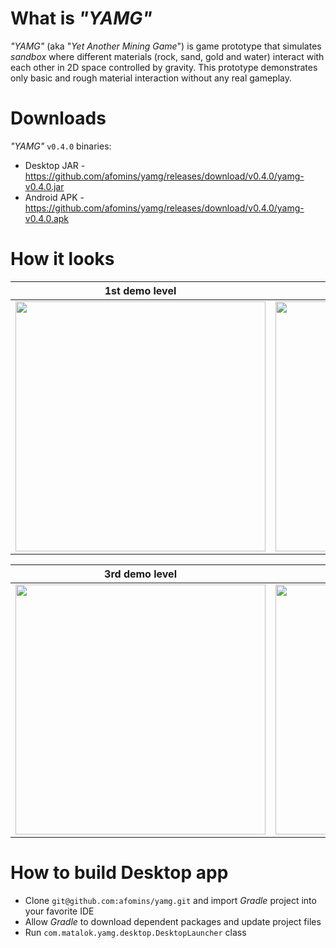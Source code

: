 # What is *"YAMG"*
*"YAMG"* (aka "*Yet Another Mining Game*") is game prototype that simulates *sandbox* where different materials (rock, sand, gold and water) interact with each other in 2D space controlled by gravity. This prototype demonstrates only basic and rough material interaction without any real gameplay.

# Downloads
*"YAMG"* `v0.4.0` binaries:
 * Desktop JAR - https://github.com/afomins/yamg/releases/download/v0.4.0/yamg-v0.4.0.jar
 * Android APK - https://github.com/afomins/yamg/releases/download/v0.4.0/yamg-v0.4.0.apk
 
# How it looks
| 1st demo level | 2nd demo level |
| --|--|
| <img src="https://github.com/afomins/yamg/blob/master/android/assets-raw/yamg_000.gif" width="400"> | <img src="https://github.com/afomins/yamg/blob/master/android/assets-raw/yamg_001.gif" width="400"> |

| 3rd demo level | GUI & Load screen |
| --|--|
| <img src="https://github.com/afomins/yamg/blob/master/android/assets-raw/yamg_002.gif" width="400"> | <img src="https://github.com/afomins/yamg/blob/master/android/assets-raw/yamg_003.gif" width="400"> |

# How to build Desktop app
 * Clone `git@github.com:afomins/yamg.git` and import *Gradle* project into your favorite IDE
 * Allow *Gradle* to download dependent packages and update project files
 * Run `com.matalok.yamg.desktop.DesktopLauncher` class

